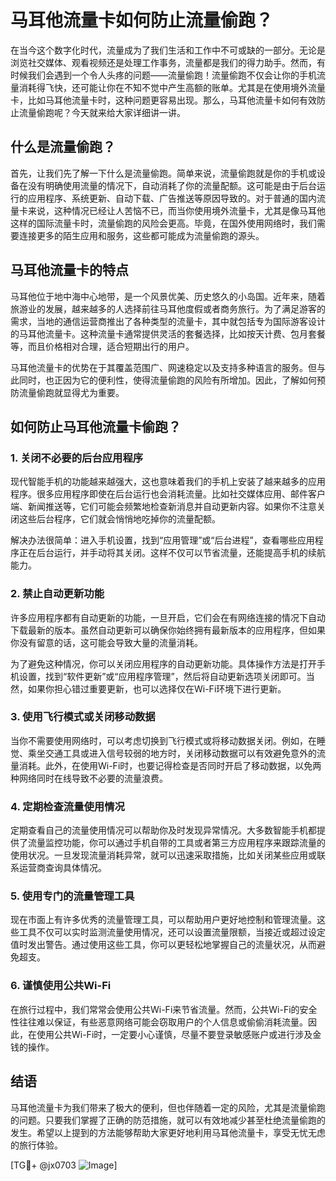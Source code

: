 # 马耳他流量卡如何防止流量偷跑？

在当今这个数字化时代，流量成为了我们生活和工作中不可或缺的一部分。无论是浏览社交媒体、观看视频还是处理工作事务，流量都是我们的得力助手。然而，有时候我们会遇到一个令人头疼的问题——流量偷跑！流量偷跑不仅会让你的手机流量消耗得飞快，还可能让你在不知不觉中产生高额的账单。尤其是在使用境外流量卡，比如马耳他流量卡时，这种问题更容易出现。那么，马耳他流量卡如何有效防止流量偷跑呢？今天就来给大家详细讲一讲。

## 什么是流量偷跑？

首先，让我们先了解一下什么是流量偷跑。简单来说，流量偷跑就是你的手机或设备在没有明确使用流量的情况下，自动消耗了你的流量配额。这可能是由于后台运行的应用程序、系统更新、自动下载、广告推送等原因导致的。对于普通的国内流量卡来说，这种情况已经让人苦恼不已，而当你使用境外流量卡，尤其是像马耳他这样的国际流量卡时，流量偷跑的风险会更高。毕竟，在国外使用网络时，我们需要连接更多的陌生应用和服务，这些都可能成为流量偷跑的源头。

## 马耳他流量卡的特点

马耳他位于地中海中心地带，是一个风景优美、历史悠久的小岛国。近年来，随着旅游业的发展，越来越多的人选择前往马耳他度假或者商务旅行。为了满足游客的需求，当地的通信运营商推出了各种类型的流量卡，其中就包括专为国际游客设计的马耳他流量卡。这种流量卡通常提供灵活的套餐选择，比如按天计费、包月套餐等，而且价格相对合理，适合短期出行的用户。

马耳他流量卡的优势在于其覆盖范围广、网速稳定以及支持多种语言的服务。但与此同时，也正因为它的便利性，使得流量偷跑的风险有所增加。因此，了解如何预防流量偷跑就显得尤为重要。

## 如何防止马耳他流量卡偷跑？

### 1. 关闭不必要的后台应用程序

现代智能手机的功能越来越强大，这也意味着我们的手机上安装了越来越多的应用程序。很多应用程序即使在后台运行也会消耗流量。比如社交媒体应用、邮件客户端、新闻推送等，它们可能会频繁地检查新消息并自动更新内容。如果你不注意关闭这些后台程序，它们就会悄悄地吃掉你的流量配额。

解决办法很简单：进入手机设置，找到“应用管理”或“后台进程”，查看哪些应用程序正在后台运行，并手动将其关闭。这样不仅可以节省流量，还能提高手机的续航能力。

### 2. 禁止自动更新功能

许多应用程序都有自动更新的功能，一旦开启，它们会在有网络连接的情况下自动下载最新的版本。虽然自动更新可以确保你始终拥有最新版本的应用程序，但如果你没有留意的话，这可能会导致大量的流量消耗。

为了避免这种情况，你可以关闭应用程序的自动更新功能。具体操作方法是打开手机设置，找到“软件更新”或“应用程序管理”，然后将自动更新选项关闭即可。当然，如果你担心错过重要更新，也可以选择仅在Wi-Fi环境下进行更新。

### 3. 使用飞行模式或关闭移动数据

当你不需要使用网络时，可以考虑切换到飞行模式或将移动数据关闭。例如，在睡觉、乘坐交通工具或进入信号较弱的地方时，关闭移动数据可以有效避免意外的流量消耗。此外，在使用Wi-Fi时，也要记得检查是否同时开启了移动数据，以免两种网络同时在线导致不必要的流量浪费。

### 4. 定期检查流量使用情况

定期查看自己的流量使用情况可以帮助你及时发现异常情况。大多数智能手机都提供了流量监控功能，你可以通过手机自带的工具或者第三方应用程序来跟踪流量的使用状况。一旦发现流量消耗异常，就可以迅速采取措施，比如关闭某些应用或联系运营商查询具体情况。

### 5. 使用专门的流量管理工具

现在市面上有许多优秀的流量管理工具，可以帮助用户更好地控制和管理流量。这些工具不仅可以实时监测流量使用情况，还可以设置流量限额，当接近或超过设定值时发出警告。通过使用这些工具，你可以更轻松地掌握自己的流量状况，从而避免超支。

### 6. 谨慎使用公共Wi-Fi

在旅行过程中，我们常常会使用公共Wi-Fi来节省流量。然而，公共Wi-Fi的安全性往往难以保证，有些恶意网络可能会窃取用户的个人信息或偷偷消耗流量。因此，在使用公共Wi-Fi时，一定要小心谨慎，尽量不要登录敏感账户或进行涉及金钱的操作。

## 结语

马耳他流量卡为我们带来了极大的便利，但也伴随着一定的风险，尤其是流量偷跑的问题。只要我们掌握了正确的防范措施，就可以有效地减少甚至杜绝流量偷跑的发生。希望以上提到的方法能够帮助大家更好地利用马耳他流量卡，享受无忧无虑的旅行体验。

[TG💪+ @jx0703 ![Image](https://github.com/user-attachments/assets/dbca1d08-cadb-493c-b0ec-ad6f7a83f270)]